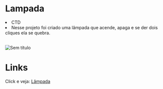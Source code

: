 # Lampada
<li>CTD</li>
<li>Nesse projeto foi criado uma lâmpada que acende, apaga e se der dois cliques ela se quebra.</li><br>






![Sem título](https://user-images.githubusercontent.com/108434095/222015517-2d9e20dd-3d76-482a-9d44-fe0e9ed9ffea.png)

<h1>Links</h1>


Click e veja: <a href="https://oseias22.github.io/Lampada/" rel="nofollow"> Lâmpada</a>
